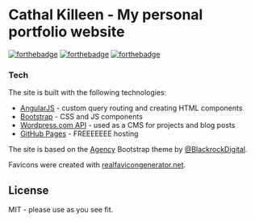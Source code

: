 # Cathal Killeen - My personal portfolio website

[![forthebadge](http://forthebadge.com/images/badges/uses-html.svg)](http://forthebadge.com)
[![forthebadge](http://forthebadge.com/images/badges/oooo-kill-em.svg)](http://forthebadge.com)
[![forthebadge](http://forthebadge.com/images/badges/60-percent-of-the-time-works-every-time.svg)](http://forthebadge.com)

### Tech

The site is built with the following technologies:

* [AngularJS] - custom query routing and creating HTML components
* [Bootstrap] - CSS and JS components
* [Wordpress.com API] - used as a CMS for projects and blog posts
* [GitHub Pages] - FREEEEEEE hosting

The site is based on the [Agency] Bootstrap theme by [@BlackrockDigital].

Favicons were created with [realfavicongenerator.net].

License
----
MIT - please use as you see fit.

   [Bootstrap]: <http://twitter.github.com/bootstrap/>
   [jQuery]: <http://jquery.com>
   [AngularJS]: <http://angularjs.org>
   [Gulp]: <http://gulpjs.com>
   [Agency]: <https://github.com/BlackrockDigital/startbootstrap-agency>
   [@BlackrockDigital]: <https://github.com/BlackrockDigital>
   [realfavicongenerator.net]: <http://realfavicongenerator.net/>
   [Wordpress.com API]: <https://developer.wordpress.com/docs/api/>
   [GitHub Pages]: <https://pages.github.com/>

